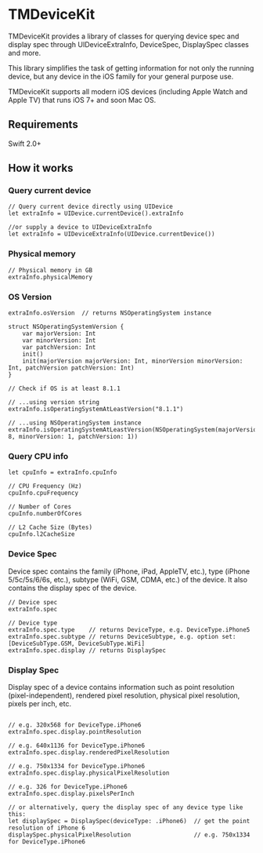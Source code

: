 # TMDeviceKit

TMDeviceKit provides a library of classes for querying device spec and display spec through UIDeviceExtraInfo, DeviceSpec, DisplaySpec classes and more.

This library simplifies the task of getting information for not only the running device, but any device in the iOS family for your general purpose use.

TMDeviceKit supports all modern iOS devices (including Apple Watch and Apple TV) that runs iOS 7+ and soon Mac OS.

## Requirements
Swift 2.0+

## How it works

### Query current device
```
// Query current device directly using UIDevice
let extraInfo = UIDevice.currentDevice().extraInfo

//or supply a device to UIDeviceExtraInfo
let extraInfo = UIDeviceExtraInfo(UIDevice.currentDevice())
```

### Physical memory

```
// Physical memory in GB
extraInfo.physicalMemory

```
### OS Version

```
extraInfo.osVersion  // returns NSOperatingSystem instance

struct NSOperatingSystemVersion {
    var majorVersion: Int
    var minorVersion: Int
    var patchVersion: Int
    init()
    init(majorVersion majorVersion: Int, minorVersion minorVersion: Int, patchVersion patchVersion: Int)
}

// Check if OS is at least 8.1.1

// ...using version string
extraInfo.isOperatingSystemAtLeastVersion("8.1.1")

// ...using NSOperatingSystem instance
extraInfo.isOperatingSystemAtLeastVersion(NSOperatingSystem(majorVersion: 8, minorVersion: 1, patchVersion: 1))

```
### Query CPU info
```
let cpuInfo = extraInfo.cpuInfo

// CPU Frequency (Hz)
cpuInfo.cpuFrequency

// Number of Cores
cpuInfo.numberOfCores

// L2 Cache Size (Bytes)
cpuInfo.l2CacheSize

```
### Device Spec

Device spec contains the family (iPhone, iPad, AppleTV, etc.), type (iPhone 5/5c/5s/6/6s, etc.), subtype (WiFi, GSM, CDMA, etc.) of the device. It also contains the display spec of the device.

```
// Device spec
extraInfo.spec

// Device type
extraInfo.spec.type    // returns DeviceType, e.g. DeviceType.iPhone5
extraInfo.spec.subtype // returns DeviceSubtype, e.g. option set: [DeviceSubType.GSM, DeviceSubType.WiFi]
extraInfo.spec.display // returns DisplaySpec

```

### Display Spec

Display spec of a device contains information such as point resolution (pixel-independent), rendered pixel resolution, physical pixel resolution, pixels per inch, etc.

```

// e.g. 320x568 for DeviceType.iPhone6
extraInfo.spec.display.pointResolution

// e.g. 640x1136 for DeviceType.iPhone6
extraInfo.spec.display.renderedPixelResolution

// e.g. 750x1334 for DeviceType.iPhone6
extraInfo.spec.display.physicalPixelResolution

// e.g. 326 for DeviceType.iPhone6
extraInfo.spec.display.pixelsPerInch 

// or alternatively, query the display spec of any device type like this:
let displaySpec = DisplaySpec(deviceType: .iPhone6)  // get the point resolution of iPhone 6
displaySpec.physicalPixelResolution                  // e.g. 750x1334 for DeviceType.iPhone6


```
